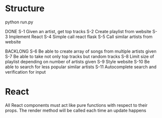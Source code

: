 # Structure

python run.py

DONE
S-1 Given an artist, get top tracks
S-2 Create playlist from website
S-3 Implement React
S-4 Simple call react flask
S-5 Call similar artists from website

BACKLONG
S-6 Be able to create array of songs from multiple artists given
S-7 Be able to take not only top tracks but random tracks
S-8 Limit size of playlist depending on number of artists given
S-9 Style website
S-10 Be able to search for less popular similar artists
S-11 Autocomplete search and verification for input


# React
All React components must act like pure functions with respect to their props.
The render method will be called each time an update happens